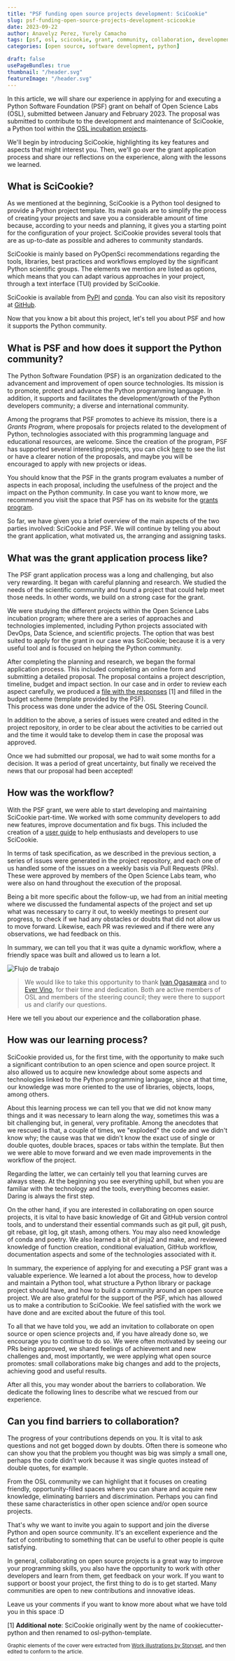 ```yaml
---
title: "PSF funding open source projects development: SciCookie"
slug: psf-funding-open-source-projects-development-scicookie
date: 2023-09-22
author: Anavelyz Perez, Yurely Camacho
tags: [psf, osl, scicookie, grant, community, collaboration, development]
categories: [open source, software development, python]

draft: false
usePageBundles: true
thumbnail: "/header.svg"
featureImage: "/header.svg"
---
```



<!-- # PSF funding open source projects development: SciCookie -->
<!-- **By Anavelyz Perez & Yurely Camacho** -->

In this article, we will share our experience in applying for and
executing a Python Software Foundation (PSF) grant on behalf of Open
Science Labs (OSL), submitted between January and February 2023. The
proposal was submitted to contribute to the development and maintenance
of SciCookie, a Python tool within the [OSL incubation
projects](https://opensciencelabs.org/programs/incubator/).

We'll begin by introducing SciCookie, highlighting its key features and
aspects that might interest you. Then, we'll go over the grant
application process and share our reflections on the experience, along
with the lessons we learned.

## What is SciCookie?

As we mentioned at the beginning, SciCookie is a Python tool designed to
provide a Python project template. Its main goals are to simplify the
process of creating your projects and save you a considerable amount of
time because, according to your needs and planning, it gives you a
starting point for the configuration of your project. SciCookie provides
several tools that are as up-to-date as possible and adheres to
community standards.

SciCookie is mainly based on PyOpenSci recommendations regarding the
tools, libraries, best practices and workflows employed by the
significant Python scientific groups. The elements we mention are listed
as options, which means that you can adapt various approaches in your
project, through a text interface (TUI) provided by SciCookie.

SciCookie is available from [PyPI](https://pypi.org/project/scicookie/)
and [conda](https://anaconda.org/conda-forge/scicookie). You can also
visit its repository at
[GitHub](https://github.com/osl-incubator/scicookie).

Now that you know a bit about this project, let's tell you about PSF and
how it supports the Python community.

## What is PSF and how does it support the Python community?

The Python Software Foundation (PSF)  is an organization dedicated to
the advancement and improvement of open source technologies. Its mission
is to promote, protect and advance the Python programming language. In
addition, it supports and facilitates the development/growth of the
Python developers community; a diverse and international community.

Among the programs that PSF promotes to achieve its mission, there is a
*Grants Program*, where proposals for projects related to the
development of Python, technologies associated with this programming
language and educational resources, are welcome. Since the creation of
the program, PSF has supported several interesting projects, you can
click [here](https://www.python.org/psf/records/board/resolutions/) to
see the list or have a clearer notion of the proposals, and maybe you
will be encouraged to apply with new projects or ideas.

You should know that the PSF in the grants program evaluates a number of
aspects in each proposal, including the usefulness of the project and
the impact on the Python community. In case you want to know more, we
recommend you visit the space that PSF has on its website for the
[grants program](https://www.python.org/psf/grants/).

So far, we have given you a brief overview of the main aspects of the
two parties involved: SciCookie and PSF. We will continue by telling you
about the grant application, what motivated us, the arranging and
assigning tasks.

## What was the grant application process like?

The PSF grant application process was a long and challenging, but also
very rewarding. It began with careful planning and research. We studied
the needs of the scientific community and found a project that could
help meet those needs. In other words, we build on a strong case for the
grant.

We were studying the different projects within the Open Science Labs
incubation program; where there are a series of approaches and
technologies implemented, including Python projects associated with
DevOps, Data Science, and scientific projects. The option that was best
suited to apply for the grant in our case was SciCookie; because it is a
very useful tool and is focused on helping the Python community.

After completing the planning and research, we began the formal
application process. This included completing an online form and
submitting a detailed proposal. The proposal contains a project
description, timeline, budget and impact section. In our case and in
order to review each aspect carefully, we produced a [file with the
responses](https://github.com/OpenScienceLabs/grant-proposals/blob/96263f736e7f36eb22a3dd1baa16376fd1782e98/psf_proposal.md)
[1] and filled in the budget scheme (template provided by the PSF).  
This process was done under the advice of the OSL Steering Council.

In addition to the above, a series of issues were created and edited in
the project repository, in order to be clear about the activities to be
carried out and the time it would take to develop them in case the
proposal was approved.

Once we had submitted our proposal, we had to wait some months for a
decision. It was a period of great uncertainty, but finally we received
the news that our proposal had been accepted!

## How was the workflow?

With the PSF grant, we were able to start developing and maintaining
SciCookie part-time. We worked with some community developers to add new
features, improve documentation and fix bugs. This included the creation
of a [user
guide](https://github.com/osl-incubator/scicookie/blob/main/docs/guide.md)
to help enthusiasts and developers to use SciCookie.

In terms of task specification, as we described in the previous section,
a series of issues were generated in the project repository, and each
one of us handled some of the issues on a weekly basis via Pull Requests
(PRs). These were approved by members of the Open Science Labs team, who
were also on hand throughout the execution of the proposal.

Being a bit more specific about the follow-up, we had from an initial
meeting where we discussed the fundamental aspects of the project and
set up what was necessary to carry it out, to weekly meetings to present
our progress, to check if we had any obstacles or doubts that did not
allow us to move forward. Likewise, each PR was reviewed and if there
were any observations, we had feedback on this.

In summary, we can tell you that it was quite a dynamic workflow, where
a friendly space was built and allowed us to learn a lot.

![Flujo de trabajo](workflow.png)

> We would like to take this opportunity to thank [Ivan
> Ogasawara](https://github.com/xmnlab) and to [Ever
> Vino](https://github.com/EverVino), for their time and dedication.
> Both are active members of OSL and members of the steering council;
> they were there to support us and clarify our questions.

Here we tell you about our experience and the collaboration phase.

## How was our learning process?

SciCookie provided us, for the first time, with the opportunity to make
such a significant contribution to an open science and open source
project. It also allowed us to acquire new knowledge about some aspects
and technologies linked to the Python programming language, since at
that time, our knowledge was more oriented to the use of libraries,
objects, loops, among others.

About this learning process we can tell you that we did not know many
things and it was necessary to learn along the way, sometimes this was a
bit challenging but, in general, very profitable. Among the anecdotes
that we rescued is that, a couple of times, we "exploded" the code and
we didn't know why; the cause was that we didn't know the exact use of
single or double quotes, double braces, spaces or tabs within the
template. But then we were able to move forward and we even made
improvements in the workflow of the project.

Regarding the latter, we can certainly tell you that learning curves are
always steep. At the beginning you see everything uphill, but when you
are familiar with the technology and the tools, everything becomes
easier. Daring is always the first step.

On the other hand, if you are interested in collaborating on open source
projects, it is vital to have basic knowledge of Git and GitHub version
control tools, and to understand their essential commands such as git
pull, git push, git rebase, git log, git stash, among others. You may
also need knowledge of conda and poetry. We also learned a bit of jinja2
and make, and reviewed knowledge of function creation, conditional
evaluation, GitHub workflow, documentation aspects and some of the
technologies associated with it.

In summary, the experience of applying for and executing a PSF grant was
a valuable experience. We learned a lot about the process, how to
develop and maintain a Python tool, what structure a Python library or
package project should have, and how to build a community around an open
source project. We are also grateful for the support of the PSF, which
has allowed us to make a contribution to SciCookie. We feel satisfied
with the work we have done and are excited about the future of this
tool.

To all that we have told you, we add an invitation to collaborate on
open source or open science projects and, if you have already done so,
we encourage you to continue to do so. We were often motivated by seeing
our PRs being approved, we shared feelings of achievement and new
challenges and, most importantly, we were applying what open source
promotes: small collaborations make big changes and add to the projects,
achieving good and useful results.

After all this, you may wonder about the barriers to collaboration. We
dedicate the following lines to describe what we rescued from our
experience.

## Can you find barriers to collaboration?

The progress of your contributions depends on you. It is vital to ask
questions and not get bogged down by doubts. Often there is someone who
can show you that the problem you thought was big was simply a small
one, perhaps the code didn't work because it was single quotes instead
of double quotes, for example.

From the OSL community we can highlight that it focuses on creating
friendly, opportunity-filled spaces where you can share and acquire new
knowledge, eliminating barriers and discrimination. Perhaps you can find
these same characteristics in other open science and/or open source
projects.

That's why we want to invite you again to support and join the diverse
Python and open source community. It's an excellent experience and the
fact of contributing to something that can be useful to other people is
quite satisfying.

In general, collaborating on open source projects is a great way to
improve your programming skills, you also have the opportunity to work
with other developers and learn from them, get feedback on your work. If
you want to support or boost your project, the first thing to do is to
get started. Many communities are open to new contributions and
innovative ideas.

Leave us your comments if you want to know more about what we have told
you in this space :D

[1] **Additional note**: SciCookie originally went by the name of
cookiecutter-python and then renamed to osl-python-template.

<small size="0">Graphic elements of the cover were extracted from [Work
illustrations by Storyset](https://storyset.com/work), and then edited
to conform to the article.</small>
